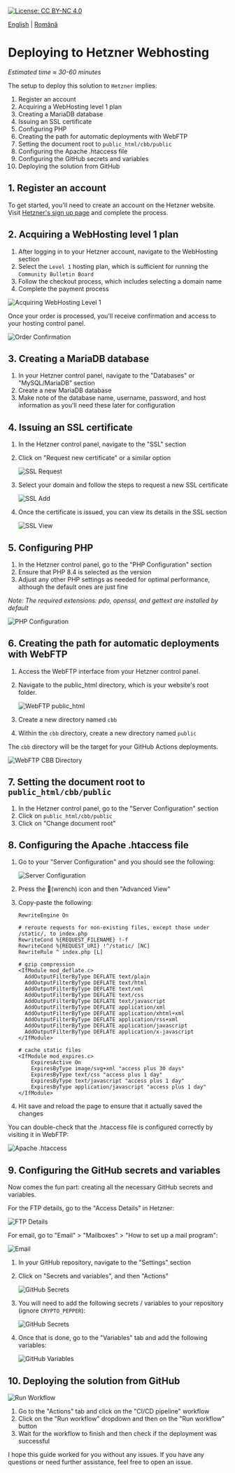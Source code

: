 [![License: CC BY-NC 4.0](https://licensebuttons.net/l/by-nc/4.0/80x15.png)](https://creativecommons.org/licenses/by-nc/4.0/)

[English](./README.md) | [Română](./README.ro.md)

# Deploying to Hetzner Webhosting

*Estimated time ≈ 30-60 minutes*

The setup to deploy this solution to `Hetzner` implies:

1. Register an account
2. Acquiring a WebHosting level 1 plan
3. Creating a MariaDB database
4. Issuing an SSL certificate
5. Configuring PHP
6. Creating the path for automatic deployments with WebFTP
7. Setting the document root to `public_html/cbb/public`
8. Configuring the Apache .htaccess file
9. Configuring the GitHub secrets and variables
10. Deploying the solution from GitHub

## 1. Register an account

To get started, you'll need to create an account on the Hetzner website.
Visit [Hetzner's sign up page](https://accounts.hetzner.com/signUp) and complete the process.

## 2. Acquiring a WebHosting level 1 plan

1. After logging in to your Hetzner account, navigate to the WebHosting section
2. Select the `Level 1` hosting plan, which is sufficient for running the `Community Bulletin Board`
3. Follow the checkout process, which includes selecting a domain name
4. Complete the payment process

![Acquiring WebHosting Level 1](./images/acquiring.jpg)

Once your order is processed, you'll receive confirmation and access to your hosting control panel.

![Order Confirmation](./images/once-acquired.jpg)

## 3. Creating a MariaDB database

1. In your Hetzner control panel, navigate to the "Databases" or "MySQL/MariaDB" section
2. Create a new MariaDB database
3. Make note of the database name, username, password, and host information as you'll need these later for
   configuration

## 4. Issuing an SSL certificate

1. In the Hetzner control panel, navigate to the "SSL" section
2. Click on "Request new certificate" or a similar option

   ![SSL Request](./images/ssl-request.jpg)

3. Select your domain and follow the steps to request a new SSL certificate

   ![SSL Add](./images/ssl-add.jpg)

4. Once the certificate is issued, you can view its details in the SSL section

   ![SSL View](./images/ssl-view.jpg)

## 5. Configuring PHP

1. In the Hetzner control panel, go to the "PHP Configuration" section
2. Ensure that PHP 8.4 is selected as the version
3. Adjust any other PHP settings as needed for optimal performance,
   although the default ones are just fine

*Note: The required extensions: pdo, openssl, and gettext are installed by default*

![PHP Configuration](./images/php-configuration.jpg)

## 6. Creating the path for automatic deployments with WebFTP

1. Access the WebFTP interface from your Hetzner control panel.
2. Navigate to the public_html directory, which is your website's root folder.

   ![WebFTP public_html](./images/webftp-public_html.jpg)

3. Create a new directory named `cbb`
4. Within the `cbb` directory, create a new directory named `public`

The `cbb` directory will be the target for your GitHub Actions deployments.

![WebFTP CBB Directory](./images/webftp-cbb.jpg)

## 7. Setting the document root to `public_html/cbb/public`

1. In the Hetzner control panel, go to the "Server Configuration" section
2. Click on `public_html/cbb/public`
3. Click on "Change document root"

## 8. Configuring the Apache .htaccess file

1. Go to your "Server Configuration" and you should see the following:

   ![Server Configuration](./images/server-configuration.jpg)

2. Press the 🔧(wrench) icon and then "Advanced View"
3. Copy-paste the following:

   ```apacheconf
   RewriteEngine On

   # reroute requests for non-existing files, except those under /static/, to index.php
   RewriteCond %{REQUEST_FILENAME} !-f
   RewriteCond %{REQUEST_URI} !^/static/ [NC]
   RewriteRule ^ index.php [L]
    
   # gzip compression
   <IfModule mod_deflate.c>
     AddOutputFilterByType DEFLATE text/plain
     AddOutputFilterByType DEFLATE text/html
     AddOutputFilterByType DEFLATE text/xml
     AddOutputFilterByType DEFLATE text/css
     AddOutputFilterByType DEFLATE text/javascript
     AddOutputFilterByType DEFLATE application/xml
     AddOutputFilterByType DEFLATE application/xhtml+xml
     AddOutputFilterByType DEFLATE application/rss+xml
     AddOutputFilterByType DEFLATE application/javascript
     AddOutputFilterByType DEFLATE application/x-javascript
   </IfModule>
    
   # cache static files
   <IfModule mod_expires.c>
       ExpiresActive On
       ExpiresByType image/svg+xml "access plus 30 days"
       ExpiresByType text/css "access plus 1 day"
       ExpiresByType text/javascript "access plus 1 day"
       ExpiresByType application/javascript "access plus 1 day"
   </IfModule>
   ```

4. Hit save and reload the page to ensure that it actually saved the changes

You can double-check that the .htaccess file is configured correctly by visiting it in WebFTP:

![Apache .htaccess](./images/htaccess.jpg)

## 9. Configuring the GitHub secrets and variables

Now comes the fun part: creating all the necessary GitHub secrets and variables.

For the FTP details, go to the "Access Details" in Hetzner:

![FTP Details](./images/ftp.jpg)

For email, go to "Email" > "Mailboxes" > "How to set up a mail program":

![Email](./images/mail.jpg)

1. In your GitHub repository, navigate to the "Settings" section
2. Click on "Secrets and variables", and then "Actions"

   ![GitHub Secrets](./images/github-secrets-path.jpg)

3. You will need to add the following secrets / variables to your repository (ignore `CRYPTO_PEPPER`):

   ![GitHub Secrets](./images/github-secrets.jpg)

4. Once that is done, go to the "Variables" tab and add the following variables:

   ![GitHub Variables](./images/github-variables.jpg)

## 10. Deploying the solution from GitHub

![Run Workflow](./images/github-trigger.jpg)

1. Go to the "Actions" tab and click on the "CI/CD pipeline" workflow
2. Click on the "Run workflow" dropdown and then on the "Run workflow" button
3. Wait for the workflow to finish and then check if the deployment was successful

I hope this guide worked for you without any issues. If you have any questions or need
further assistance, feel free to open an issue.
